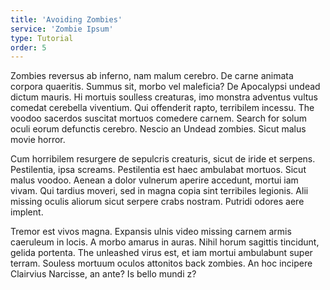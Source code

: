 ```yaml
---
title: 'Avoiding Zombies'
service: 'Zombie Ipsum'
type: Tutorial
order: 5
---
```


Zombies reversus ab inferno, nam malum cerebro. De carne animata corpora quaeritis. Summus sit​​, morbo vel maleficia? De Apocalypsi undead dictum mauris. Hi mortuis soulless creaturas, imo monstra adventus vultus comedat cerebella viventium. Qui offenderit rapto, terribilem incessu. The voodoo sacerdos suscitat mortuos comedere carnem. Search for solum oculi eorum defunctis cerebro. Nescio an Undead zombies. Sicut malus movie horror.

Cum horribilem resurgere de sepulcris creaturis, sicut de iride et serpens. Pestilentia, ipsa screams. Pestilentia est haec ambulabat mortuos. Sicut malus voodoo. Aenean a dolor vulnerum aperire accedunt, mortui iam vivam. Qui tardius moveri, sed in magna copia sint terribiles legionis. Alii missing oculis aliorum sicut serpere crabs nostram. Putridi odores aere implent.

Tremor est vivos magna. Expansis ulnis video missing carnem armis caeruleum in locis. A morbo amarus in auras. Nihil horum sagittis tincidunt, gelida portenta. The unleashed virus est, et iam mortui ambulabunt super terram. Souless mortuum oculos attonitos back zombies. An hoc incipere Clairvius Narcisse, an ante? Is bello mundi z?
